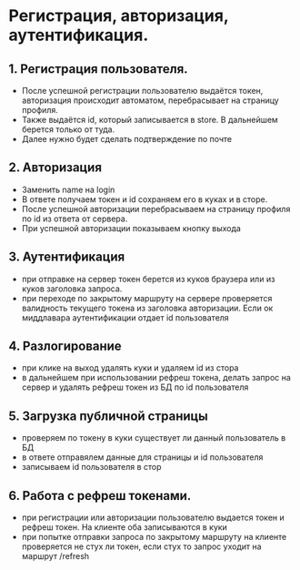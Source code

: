 # Регистрация, авторизация, аутентификация.

## 1. Регистрация пользователя.
- После успешной регистрации пользователю выдаётся токен, авторизация происходит автоматом, перебрасывает на страницу профиля.
- Также выдаётся id, который записывается в store. В дальнейшем берется только от туда. 
- Далее нужно будет сделать подтверждение по почте

## 2. Авторизация
- Заменить name на login
- В ответе получаем токен и id сохраняем его в куках и в сторе. 
- После успешной авторизации перебрасываем на страницу профиля по id из ответа от сервера. 
- При успешной авторизации показываем кнопку выхода

## 3. Аутентификация
- при отправке на сервер токен берется из куков браузера или из куков заголовка запроса. 
- при переходе по закрытому маршруту на сервере проверяется валидность текущего токена из заголовка авторизации. Если ок миддлавара аутентификации отдает id пользователя 

## 4. Разлогирование
- при клике на выход удалять куки и удаляем id из стора
- в дальнейшем при использовании рефреш токена, делать запрос на сервер и удалять рефреш токен из БД по id пользователя

## 5. Загрузка публичной страницы
- проверяем по токену в куки существует ли данный пользователь в БД
- в ответе отправялем данные для страницы и id пользователя
- записываем id пользователя в стор

## 6. Работа с рефреш токенами.
- при регистрации или авторизации пользователю выдается токен и рефреш токен. На клиенте оба записываются в куки
- при попытке отправки запроса по закрытому маршруту на клиенте проверяется не стух ли токен, если стух то запрос уходит на маршрут /refresh